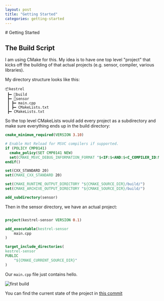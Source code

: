 ```yaml
---
layout: post
title: "Getting Started"
categories: getting-started
---
```

<link rel="stylesheet" href="{{ "/assets/css/styles.css" | relative_url }}">
# Getting Started

## The Build Script

I am using CMake for this. My idea is to have one top level "project" that kicks off the building of that actual projects (e.g. sensor, compiler, various libraries).

My directory structure looks like this:
```
📦kestrel
 ┣━ 📂build
 ┣━ 📂sensor
 ┃ ┣━ main.cpp
 ┃ ┣━ CMakeLists.txt
 ┣━ CMakeLists.txt
```
So the top level CMakeLists would add every project as a subdirectory and make sure everything ends up in the build directory:

```cmake
cmake_minimum_required(VERSION 3.10)

# Enable Hot Reload for MSVC compilers if supported.
if (POLICY CMP0141)
  cmake_policy(SET CMP0141 NEW)
  set(CMAKE_MSVC_DEBUG_INFORMATION_FORMAT "$<IF:$<AND:$<C_COMPILER_ID:MSVC>,$<CXX_COMPILER_ID:MSVC>>,$<$<CONFIG:Debug,RelWithDebInfo>:EditAndContinue>,$<$<CONFIG:Debug,RelWithDebInfo>:ProgramDatabase>>")
endif()

set(CXX_STANDARD 20)
set(CMAKE_CXX_STANDARD 20)

set(CMAKE_RUNTIME_OUTPUT_DIRECTORY "${CMAKE_SOURCE_DIR}/build/")
set(CMAKE_ARCHIVE_OUTPUT_DIRECTORY "${CMAKE_SOURCE_DIR}/build/")

add_subdirectory(sensor)

```

Then in the sensor directory, we have an actual project:
```cmake

project(kestrel-sensor VERSION 0.1)

add_executable(kestrel-sensor 
    main.cpp
)

target_include_directories(
kestrel-sensor 
PUBLIC
    "${CMAKE_CURRENT_SOURCE_DIR}"
)

```

Our `main.cpp` file just contains hello.

![first build](/blog/assets/images/first-build.png)

You can find the current state of the project in [this commit](https://github.com/raging-loon/Kestrel/tree/a396270e83a5db0cf2f116fb502509645b7cf302)
